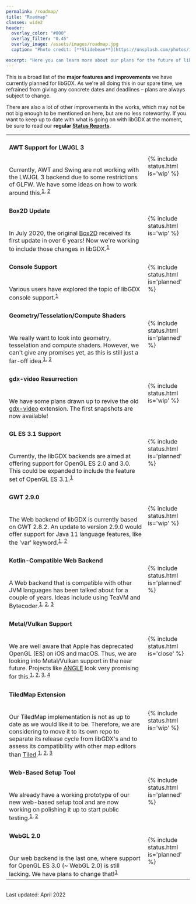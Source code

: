```yaml
---
permalink: /roadmap/
title: "Roadmap"
classes: wide2
header:
  overlay_color: "#000"
  overlay_filter: "0.45"
  overlay_image: /assets/images/roadmap.jpg
  caption: "Photo credit: [**Slidebean**](https://unsplash.com/photos/iW9oP7Ljkbg)"

excerpt: "Here you can learn more about our plans for the future of libGDX and what to expect from upcoming updates."
---
```


<!--
Available status values:

{% include status.html is='planned' %} // is planned for the future
{% include status.html is='wip' %} // work in progress
{% include status.html is='close' %} // nearly done
{% include status.html is='done' %} //in the next release
 -->

This is a broad list of the **major features and improvements** we have currently planned for libGDX. As we're all doing this in our spare time, we refrained from giving any concrete dates and deadlines – plans are always subject to change.

There are also a lot of other improvements in the works, which may not be not big enough to be mentioned on here, but are no less noteworthy. If you want to keep up to date with what is going on with libGDX at the moment, be sure to read our **regular [Status Reports](/news/devlog/)**.

<table>
  <tr>
    <td><h4>AWT Support for LWJGL 3</h4>
    <br>Currently, AWT and Swing are not working with the LWJGL 3 backend due to some restrictions of GLFW. We have some ideas on how to work around this.<sup><a href="https://github.com/libgdx/libgdx/pull/6247">1</a>, <a href="https://github.com/libgdx/libgdx/pull/6772">2</a></sup></td>
    <td>{% include status.html is='wip' %}</td>
  </tr>
  <tr>
    <td><h4>Box2D Update</h4>
    <br>In July 2020, the original <a href="https://github.com/erincatto/box2d">Box2D</a> received its first update in over 6 years! Now we're working to include those changes in libGDX.<sup><a href="https://github.com/libgdx/libgdx/issues/5948#issuecomment-727643568">1</a></sup></td>
    <td>{% include status.html is='wip' %}</td>
  </tr>
  <tr>
    <td><h4>Console Support</h4>
    <br>Various users have explored the topic of libGDX console support.<sup><a href="/wiki/articles/console-support">1</a></sup></td>
    <td>{% include status.html is='planned' %}</td>
  </tr>
  <tr>
    <td><h4>Geometry/Tesselation/Compute Shaders</h4>
    <br>We really want to look into geometry, tesselation and compute shaders. However, we can't give any promises yet, as this is still just a far-off idea.<sup><a href="https://github.com/libgdx/libgdx/pull/4963">1</a>, <a href="https://github.com/mgsx-dev/libgdx/tree/modern-shaders/compute">2</a></sup></td>
    <td>{% include status.html is='planned' %}</td>
  </tr>
  <tr>
    <td><h4>gdx-video Resurrection</h4>
    <br>We have some plans drawn up to revive the old <a href="https://github.com/libgdx/gdx-video">gdx-video</a> extension. The first snapshots are now available!</td>
    <td>{% include status.html is='wip' %}</td>
  </tr>
  <tr>
    <td><h4>GL ES 3.1 Support</h4>
    <br>Currently, the libGDX backends are aimed at offering support for OpenGL ES 2.0 and 3.0. This could be expanded to include the feature set of OpenGL ES 3.1.<sup><a href="https://github.com/libgdx/libgdx/pull/4628">1</a></sup></td>
    <td>{% include status.html is='planned' %}</td>
  </tr>
  <tr>
    <td><h4>GWT 2.9.0</h4>
    <br>The Web backend of libGDX is currently based on GWT 2.8.2. An update to version 2.9.0 would offer support for Java 11 language features, like the 'var' keyword.<sup><a href="https://github.com/tommyettinger/gdx-backends#19120">1</a>, <a href="http://www.gwtproject.org/release-notes.html#Release_Notes_2_9_0">2</a></sup></td>
    <td>{% include status.html is='wip' %}</td>
  </tr>
  <tr>
    <td><h4 id="teavm">Kotlin-Compatible Web Backend</h4>
    <br>A Web backend that is compatible with other JVM languages has been talked about for a couple of years. Ideas include using TeaVM and Bytecoder.<sup><a href="https://github.com/squins/gdx-backend-bytecoder">1</a>, <a href="https://github.com/Anuken/Arc/tree/6e9fd338866c05cd42ec20f26ec7fa7c3a25d6d5/backends/backend-teavm">2</a>, <a href="https://github.com/xpenatan/gdx-html5-tools">3</a></sup></td>
    <td>{% include status.html is='planned' %}</td>
  </tr>
  <tr>
    <td><h4>Metal/Vulkan Support</h4>
    <br>We are well aware that Apple has deprecated OpenGL (ES) on iOS and macOS. Thus, we are looking into Metal/Vulkan support in the near future. Projects like <a href="https://github.com/google/angle">ANGLE</a> look very promising for this.<sup><a href="https://github.com/libgdx/libgdx/issues/5251">1</a>, <a href="https://github.com/LWJGL/lwjgl3#khronos-apis">2</a>, <a href="https://github.com/libgdx/libgdx/pull/6593">3</a>, <a href="https://github.com/libgdx/libgdx/pull/6672">4</a></sup></td>
    <td>{% include status.html is='close' %}</td>
  </tr>
  <tr>
    <td><h4>TiledMap Extension</h4>
    <br>Our TiledMap implementation is not as up to date as we would like it to be. Therefore, we are considering to move it to its own repo to separate its release cycle from libGDX's and to assess its compatibility with other map editors than <a href="https://www.mapeditor.org">Tiled</a>.<sup><a href="https://github.com/libgdx/libgdx/issues?q=is%3Aissue+is%3Aopen+label%3Atilemap+">1</a>, <a href="https://github.com/libgdx/libgdx/pulls?q=is%3Apr+is%3Aopen+label%3Atilemap">2</a>, <a href="https://github.com/lyze237/gdx-TiledMap">3</a></sup></td>
    <td>{% include status.html is='wip' %}</td>
  </tr>
  <tr>
    <td><h4>Web-Based Setup Tool</h4>
    <br>We already have a working prototype of our new web-based setup tool and are now working on polishing it up to start public testing.<sup><a href="https://github.com/MrStahlfelge/gdx-setup">1</a>, <a href="https://raeleus.itch.io/libgdx-project-setup">2</a></sup></td>
    <td>{% include status.html is='planned' %}</td>
  </tr>
  <tr>
    <td><h4>WebGL 2.0</h4>
    <br>Our web backend is the last one, where support for OpenGL ES 3.0 (~ WebGL 2.0) is still lacking. We have plans to change that!<sup><a href="https://github.com/libgdx/libgdx/pull/5763">1</a></sup></td>
    <td>{% include status.html is='planned' %}</td>
  </tr>
</table>

<br/>
Last updated: April 2022
